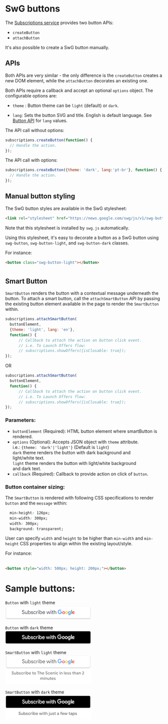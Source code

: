<!---
Copyright 2018 The Subscribe with Google Authors. All Rights Reserved.

Licensed under the Apache License, Version 2.0 (the "License");
you may not use this file except in compliance with the License.
You may obtain a copy of the License at

     http://www.apache.org/licenses/LICENSE-2.0

Unless required by applicable law or agreed to in writing, software
distributed under the License is distributed on an "AS-IS" BASIS,
WITHOUT WARRANTIES OR CONDITIONS OF ANY KIND, either express or implied.
See the License for the specific language governing permissions and
limitations under the License.
-->

# SwG buttons

The [Subscriptions service](../src/api/subscriptions.js) provides two button APIs:
 - `createButton`
 - `attachButton`

It's also possible to create a SwG button manually.

## APIs

Both APIs are very similar - the only difference is the `createButton` creates a new DOM element, while the `attachButton` decorates an existing one.

Both APIs require a callback and accept an optional `options` object. The configurable options are:

 - `theme`  : Button theme can be `light` (default) or `dark`.

 - `lang`: Sets the button SVG and title.  English is default language.  See [Button API](../src/runtime/button-api.js) for `lang` values.

The API call without options:

```js
subscriptions.createButton(function() {
  // Handle the action.
});
```

The API call with options:

```js
subscriptions.createButton({theme: 'dark', lang:'pt-br'}, function() {
  // Handle the action.
});
```

## Manual button styling

The SwG button styles are available in the SwG stylesheet:

```html
<link rel="stylesheet" href="https://news.google.com/swg/js/v1/swg-button.css">
```

Note that this stylesheet is installed by `swg.js` automatically.

Using this stylesheet, it's easy to decorate a button as a SwG button using `swg-button`, `swg-button-light`, and `swg-button-dark` classes.

For instance:

```html
<button class="swg-button-light"></button>
```

#

## Smart Button


`SmartButton` renders the button with a contextual message underneath the button.
To attach a smart button, call the `attachSmartButton` API by passing the existing
button element available in the page to render the `SmartButton` within.


```js
subscriptions.attachSmartButton(
  buttonElement,
  {theme: 'light', lang: 'en'},
  function() {
      // Callback to attach the action on button click event.
      // i.e. To Launch Offers flow:
      // subscriptions.showOffers({isClosable: true});
});
```

   OR

```js
subscriptions.attachSmartButton(
  buttonElement,
  function() {
      // Callback to attach the action on button click event.
      // i.e. To Launch Offers flow:
      // subscriptions.showOffers({isClosable: true});
});
```

### Parameters:

- `buttonElement` (Required): HTML button element where smartButton is rendered.
- `options` (Optional): Accepts JSON object with `theme` attribute.\
                        i.e.: `{theme: 'dark'|'light'}` (Default is `light`) \
                        `dark` theme renders the button with dark background and\
                        light/white text.\
                        `light` theme renders the button with light/white background \
                        and dark text.
- `callback` (Required): Callback to provide action on click of `button`.


### Button container sizing:
The `SmartButton` is rendered with following CSS specifications to render
`button` and the `message` within:

```css
  min-height: 126px;
  min-width: 300px;
  width: 300px;
  background: transparent;

```


User can specify `width` and `height` to be higher than `min-width` and `min-height`
CSS properties to align within the existing layout/style.

For instance:

```html

<button style="width: 500px; height: 200px;"></button>

```



# Sample buttons:

`Button` with `light` theme\
![Button with `theme: 'light'`](./img/swg-button-light.png)


`Button` with `dark` theme\
![Button with `theme: 'dark'`](./img/swg-button-dark.png)

`SmartButton` with `light` theme\
![Button with `theme: 'light'`](./img/swg-smart-button-light.png)


`SmartButton` with `dark` theme\
![Button with `theme: 'dark'`](./img/swg-smart-button-dark.png)

